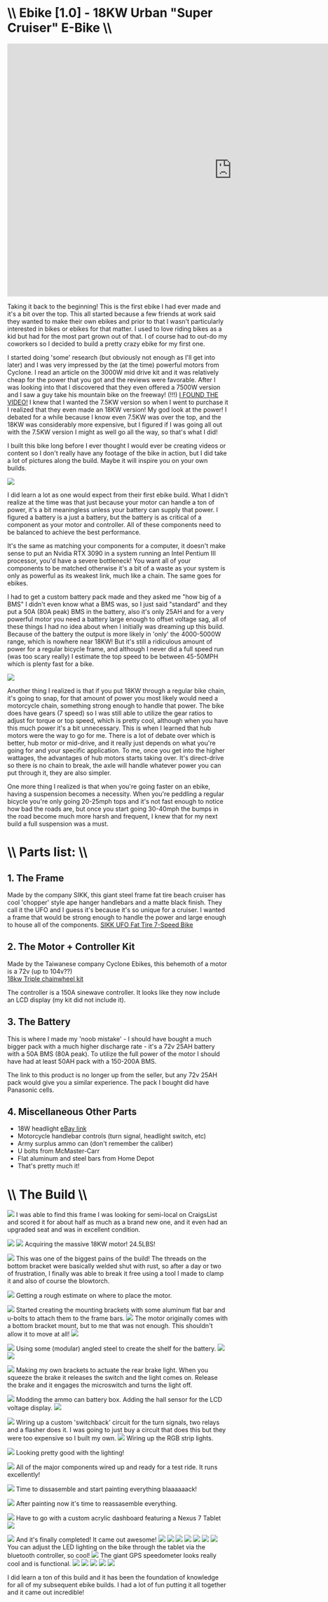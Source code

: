 # \\\ Ebike [1.0] - 18KW Urban "Super Cruiser" E-Bike \\\

<iframe width="1024" height="576" src="https://www.youtube.com/embed/LQ9pEd45NAE" title="YouTube video player" frameborder="0" allow="accelerometer; autoplay; clipboard-write; encrypted-media; gyroscope; picture-in-picture" allowfullscreen></iframe>

Taking it back to the beginning! This is the first ebike I had ever made and it's a bit over the top. This all started because a few friends at work said they wanted to make their own ebikes and prior to that I wasn't particularly interested in bikes or ebikes for that matter. I used to love riding bikes as a kid but had for the most part grown out of that. I of course had to out-do my coworkers so I decided to build a pretty crazy ebike for my first one. 

I started doing 'some' research (but obviously not enough as I'll get into later) and I was very impressed by the (at the time) powerful motors from Cyclone. I read an article on the 3000W mid drive kit and it was relatively cheap for the power that you got and the reviews were favorable. After I was looking into that I discovered that they even offered a 7500W version and I saw a guy take his mountain bike on the freeway! (!!!) [I FOUND THE VIDEO!](https://www.youtube.com/watch?v=C4WnVu2ktz4) I knew that I wanted the 7.5KW version so when I went to purchase it I realized that they even made an 18KW version! My god look at the power! I debated for a while because I know even 7.5KW was over the top, and the 18KW was considerably more expensive, but I figured if I was going all out with the 7.5KW version I might as well go all the way, so that's what I did!   
  
I built this bike long before I ever thought I would ever be creating videos or content so I don't really have any footage of the bike in action, but I did take a lot of pictures along the build. Maybe it will inspire you on your own builds. 

![](ebike1.jpg)

I did learn a lot as one would expect from their first ebike build. What I didn't realize at the time was that just because your motor can handle a ton of power, it's a bit meaningless unless your battery can supply that power. I figured a battery is a just a battery, but the battery is as critical of a component as your motor and controller. All of these components need to be balanced to achieve the best performance. 

It's the same as matching your components for a computer, it doesn't make sense to put an Nvidia RTX 3090 in a system running an Intel Pentium III processor, you'd have a severe bottleneck! You want all of your components to be matched otherwise it's a bit of a waste as your system is only as powerful as its weakest link, much like a chain. The same goes for ebikes. 

I had to get a custom battery pack made and they asked me "how big of a BMS" I didn't even know what a BMS was, so I just said "standard" and they put a 50A (80A peak) BMS in the battery, also it's only 25AH and for a very powerful motor you need a battery large enough to offset voltage sag, all of these things I had no idea about when I initially was dreaming up this build. Because of the battery the output is more likely in 'only' the 4000-5000W range, which is nowhere near 18KW! But it's still a ridiculous amount of power for a regular bicycle frame, and although I never did a full speed run (was too scary really) I estimate the top speed to be between 45-50MPH which is plenty fast for a bike. 

![](ebike4.jpg)

Another thing I realized is that if you put 18KW through a regular bike chain, it's going to snap, for that amount of power you most likely would need a motorcycle chain, something strong enough to handle that power. The bike does have gears (7 speed) so I was still able to utilize the gear ratios to adjust for torque or top speed, which is pretty cool, although when you have this much power it's a bit unnecessary. This is when I learned that hub motors were the way to go for me. There is a lot of debate over which is better, hub motor or mid-drive, and it really just depends on what you're going for and your specific application. To me, once you get into the higher wattages, the advantages of hub motors starts taking over. It's direct-drive so there is no chain to break, the axle will handle whatever power you can put through it, they are also simpler. 

One more thing I realized is that when you're going faster on an ebike, having a suspension becomes a necessity. When you're peddling a regular bicycle you're only going 20-25mph tops and it's not fast enough to notice how bad the roads are, but once you start going 30-40mph the bumps in the road become much more harsh and frequent, I knew that for my next build a full suspension was a must. 


# \\\ Parts list: \\\  
  
## 1. The Frame

Made by the company SIKK, this giant steel frame fat tire beach cruiser has cool 'chopper' style ape hanger handlebars and a matte black finish. They call it the UFO and I guess it's because it's so unique for a cruiser. I wanted a frame that would be strong enough to handle the power and large enough to house all of the components. 
[SIKK UFO Fat Tire 7-Speed Bike](https://sikk.com/sikk-ufo-7-speed-fat-tire)


## 2. The Motor + Controller Kit

Made by the Taiwanese company Cyclone Ebikes, this behemoth of a motor is a 72v (up to 104v??)  
[18kw Triple chainwheel kit](https://www.cyclone-tw.com/product/6/data/23)

The controller is a 150A sinewave controller. It looks like they now include an LCD display (my kit did not include it). 
 

## 3. The Battery  
  
This is where I made my 'noob mistake' - I should have bought a much bigger pack with a much higher discharge rate - it's a 72v 25AH battery with a 50A BMS (80A peak). To utilize the full power of the motor I should have had at least 50AH pack with a 150-200A BMS. 

The link to this product is no longer up from the seller, but any 72v 25AH pack would give you a similar experience. The pack I bought did have Panasonic cells. 

## 4. Miscellaneous Other Parts
- 18W headlight [eBay link](https://www.ebay.com/itm/143332718400?hash=item215f4bb740:g:LZQAAOSwBGNhG3DW)
- Motorcycle handlebar controls (turn signal, headlight switch, etc)
- Army surplus ammo can (don't remember the caliber) 
- U bolts from McMaster-Carr
- Flat aluminum and steel bars from Home Depot
- That's pretty much it! 
  

# \\\ The Build \\\
  
![](frame.jpg)
I was able to find this frame I was looking for semi-local on CraigsList and scored it for about half as much as a brand new one, and it even had an upgraded seat and was in excellent condition. 

![](motor1.jpg)
![](motor2.jpg)
Acquiring the massive 18KW motor! 24.5LBS! 

![](bottombracket.jpg)
This was one of the biggest pains of the build! The threads on the bottom bracket were basically welded shut with rust, so after a day or two of frustration, I finally was able to break it free using a tool I made to clamp it and also of course the blowtorch.

![](placement.jpg)
Getting a rough estimate on where to place the motor. 

![](mount1.jpg)
Started creating the mounting brackets with some aluminum flat bar and u-bolts to attach them to the frame bars. 
![](mount2.jpg)
The motor originally comes with a bottom bracket mount, but to me that was not enough. This shouldn't allow it to move at all! 
![](mount3.jpg)

![](battery1.jpg)
Using some (modular) angled steel to create the shelf for the battery. 
![](battery2.jpg)
![](battery3.jpg)

![](brake.jpg)
Making my own brackets to actuate the rear brake light. When you squeeze the brake it releases the switch and the light comes on. Release the brake and it engages the microswitch and turns the light off. 

![](batterybox1.jpg)
Modding the ammo can battery box. Adding the hall sensor for the LCD voltage display. 
![](batterybox2.jpg)

![](wiring.jpg)
Wiring up a custom 'switchback' circuit for the turn signals, two relays and a flasher does it. I was going to just buy a circuit that does this but they were too expensive so I built my own. 
![](wiringled.jpg)
Wiring up the RGB strip lights. 

![](leds.jpg)
Looking pretty good with the lighting! 

![](test.jpg)
All of the major components wired up and ready for a test ride. It runs excellently!

![](paint.jpg)
Time to dissasemble and start painting everything blaaaaaack!

![](reassemble.jpg)
After painting now it's time to reassasemble everything. 

![](dash1.jpg)
Have to go with a custom acrylic dashboard featuring a Nexus 7 Tablet
![](dash2.jpg)

![](ebike1.jpg)
And it's finally completed! It came out awesome!
![](ebike2.jpg)
![](ebike3.jpg)
![](ebike4.jpg)
![](ebike5.jpg)
![](ebike6.jpg)
![](ebike7.jpg)
![](ebike8.jpg)
You can adjust the LED lighting on the bike through the tablet via the bluetooth controller, so cool! 
![](ebike9.jpg)
The giant GPS speedometer looks really cool and is functional.
![](ebike10.jpg)
![](ebike11.jpg)
![](ebike12.jpg)
![](ebike13.jpg)
![](ebike14.jpg)

I did learn a ton of this build and it has been the foundation of knowledge for all of my subsequent ebike builds. I had a lot of fun putting it all together and it came out incredible! 


